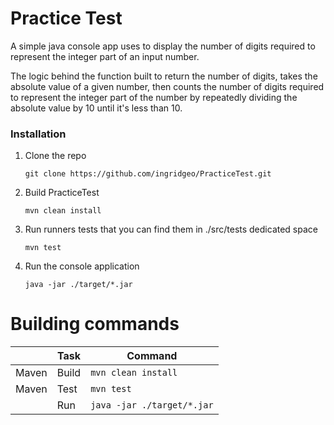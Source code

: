 # Practice Test

A simple java console app uses to display the number of digits required to represent the integer part of an input number.


The logic behind the  function built to return the number of digits, takes the absolute value of a given number, then counts the number of digits required to represent the integer part of the number by repeatedly dividing the absolute value by 10 until it's less than 10.

### Installation

1. Clone the repo
   ```
   git clone https://github.com/ingridgeo/PracticeTest.git
   ```
3. Build PracticeTest
   ```
   mvn clean install
   ```
4. Run runners tests that you can find them in ./src/tests dedicated space
   ```
   mvn test
   ```
   
5. Run the console application 
   ```
   java -jar ./target/*.jar
   ```

# Building commands

|        | Task  | Command                    |
| ------ | ----- | -------------------------- |
| Maven  | Build | `mvn clean install`        |
| Maven  | Test  | `mvn test`                 |
|        | Run   | `java -jar ./target/*.jar` |
